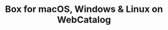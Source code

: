 ---
name: Box
category: Productivity
title: 'Box for macOS, Windows & Linux on WebCatalog'
key: box
fullUrl: 'https://www.box.com'
hostname: box.com

---